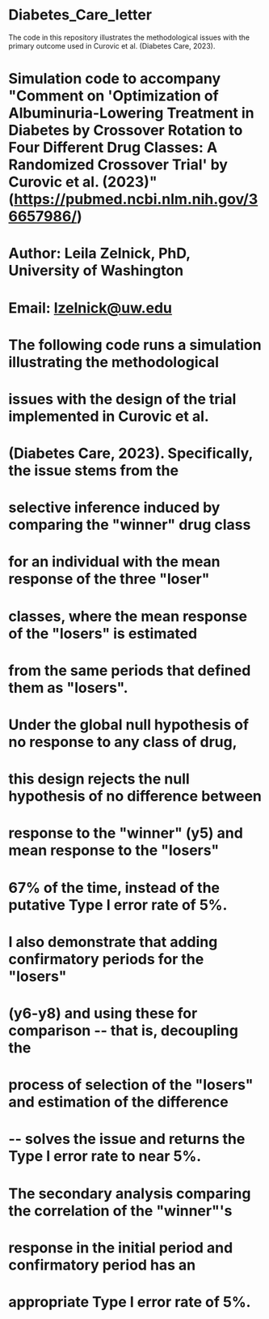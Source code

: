 # Diabetes_Care_letter
The code in this repository illustrates the methodological issues with the primary outcome used in Curovic et al. (Diabetes Care, 2023). 

# Simulation code to accompany "Comment on 'Optimization of Albuminuria-Lowering Treatment in Diabetes by Crossover Rotation to Four Different Drug Classes: A Randomized Crossover Trial' by Curovic et al. (2023)" (https://pubmed.ncbi.nlm.nih.gov/36657986/)
#
# Author: Leila Zelnick, PhD, University of Washington
# Email: lzelnick@uw.edu
#
# The following code runs a simulation illustrating the methodological
# issues with the design of the trial implemented in Curovic et al.
# (Diabetes Care, 2023). Specifically, the issue stems from the
# selective inference induced by comparing the "winner" drug class
# for an individual with the mean response of the three "loser"
# classes, where the mean response of the "losers" is estimated
# from the same periods that defined them as "losers".
#
# Under the global null hypothesis of no response to any class of drug,
# this design rejects the null hypothesis of no difference between
# response to the "winner" (y5) and mean response to the "losers"
# 67% of the time, instead of the putative Type I error rate of 5%.
#
# I also demonstrate that adding confirmatory periods for the "losers"
# (y6-y8) and using these for comparison -- that is, decoupling the
# process of selection of the "losers" and estimation of the difference
# -- solves the issue and returns the Type I error rate to near 5%.
#
# The secondary analysis comparing the correlation of the "winner"'s
# response in the initial period and confirmatory period has an
# appropriate Type I error rate of 5%.
